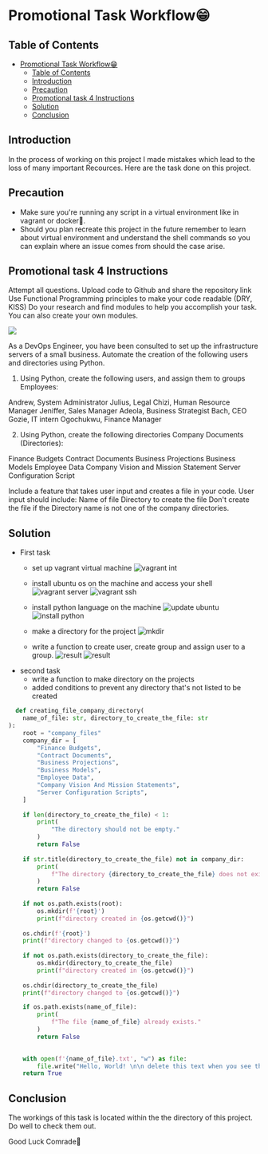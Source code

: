 # Promotional Task Workflow😁

## Table of Contents

- [Promotional Task Workflow😁](#promotional-task-workflow)
  - [Table of Contents](#table-of-contents)
  - [Introduction](#introduction)
  - [Precaution](#precaution)
  - [Promotional task 4 Instructions](#promotional-task-4-instructions)
  - [Solution](#solution)
  - [Conclusion](#conclusion)


## Introduction

In the process of working on this project I made mistakes which lead to the loss of many important Recources.
Here are the task done on this project.

## Precaution

- Make sure you're running any script in a virtual environment like in vagrant or docker🥴.
- Should you plan recreate this project in the future remember to learn about virtual environment and understand the shell commands so you can explain where an issue comes from should the case arise.

## Promotional task 4 Instructions

Attempt all questions. Upload code to Github and share the repository link
Use Functional Programming principles to make your code readable (DRY, KISS)
Do your research and find modules to help you accomplish your task. You can also create your own modules.

![](assets/unnamed.png)

As a DevOps Engineer, you have been consulted to set up the infrastructure servers of a small business. Automate the creation of the following users and directories using Python.

1. Using Python, create the following users, and assign them to groups
Employees:

Andrew, System Administrator
Julius, Legal
Chizi, Human Resource Manager
Jeniffer, Sales Manager
Adeola, Business Strategist
Bach, CEO
Gozie, IT intern
Ogochukwu, Finance Manager

2. Using Python, create the following directories
Company Documents (Directories):

Finance Budgets
Contract Documents
Business Projections
Business Models
Employee Data
Company Vision and Mission Statement
Server Configuration Script

Include a feature that takes user input and creates a file in your code. User input should include:
Name of file
Directory to create the file
Don't create the file if the Directory name is not one of the company directories.

## Solution

- First task
  - set up vagrant virtual machine
    ![vagrant int](assets/vagrant_init.png)

  - install ubuntu os on the machine and access your shell
    ![vagrant server](assets/run_ubuntu_server.png)
    ![vagrant ssh](assets/vagrant_ssh.png)

  - install python language on the machine
    ![update ubuntu](assets/update_ubuntu.png)
    ![install python](assets/install_python.png)
  - make a directory for the project
    ![mkdir](assets/mkdir.png)
  - write a function to create user, create group and assign user to a group.
    ![result](assets/result.png)
    ![result](assets/result-2.png)
- second task
  - write a function to make directory on the projects
  - added conditions to prevent any directory that's not listed to be created
  
```py
  def creating_file_company_directory(
    name_of_file: str, directory_to_create_the_file: str
):
    root = "company_files" 
    company_dir = [
        "Finance Budgets",
        "Contract Documents",
        "Business Projections",
        "Business Models",
        "Employee Data",
        "Company Vision And Mission Statements",
        "Server Configuration Scripts",
    ]
    
    if len(directory_to_create_the_file) < 1:
        print(
            "The directory should not be empty."
        )
        return False
    
    if str.title(directory_to_create_the_file) not in company_dir:
        print(
            f"The directory {directory_to_create_the_file} does not exist"
        )
        return False
    
    if not os.path.exists(root):
        os.mkdir(f'{root}')
        print(f"directory created in {os.getcwd()}")
        
    os.chdir(f'{root}')
    print(f"directory changed to {os.getcwd()}")
    
    if not os.path.exists(directory_to_create_the_file):
        os.mkdir(directory_to_create_the_file)
        print(f"directory created in {os.getcwd()}")
    
    os.chdir(directory_to_create_the_file)
    print(f"directory changed to {os.getcwd()}")

    if os.path.exists(name_of_file):
        print(
            f"The file {name_of_file} already exists."
        )
        return False
    

    with open(f'{name_of_file}.txt', "w") as file:
        file.write("Hello, World! \n\n delete this text when you see this")
    return True
  ```
  
## Conclusion

The workings of this task is located within the the directory of this project. Do well to check them out.

Good Luck Comrade🫡